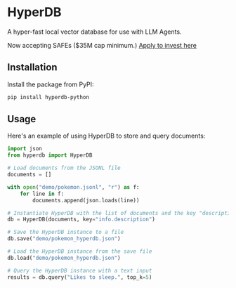 # HyperDB

A hyper-fast local vector database for use with LLM Agents. 

Now accepting SAFEs ($35M cap minimum.)
[Apply to invest here](https://www.youtube.com/watch?v=dQw4w9WgXcQ)

## Installation

Install the package from PyPI:

```bash
pip install hyperdb-python
```

## Usage

Here's an example of using HyperDB to store and query documents:

```python
import json
from hyperdb import HyperDB

# Load documents from the JSONL file
documents = []

with open("demo/pokemon.jsonl", "r") as f:
    for line in f:
        documents.append(json.loads(line))

# Instantiate HyperDB with the list of documents and the key "description"
db = HyperDB(documents, key="info.description")

# Save the HyperDB instance to a file
db.save("demo/pokemon_hyperdb.json")

# Load the HyperDB instance from the save file
db.load("demo/pokemon_hyperdb.json")

# Query the HyperDB instance with a text input
results = db.query("Likes to sleep.", top_k=5)
```

